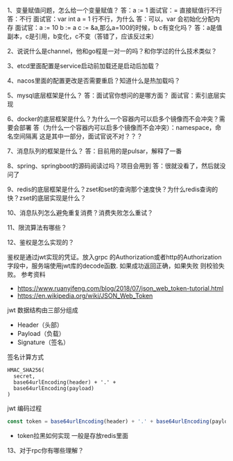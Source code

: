 1、变量赋值问题，怎么给一个变量赋值？
答：a := 1
面试官：= 直接赋值行不行
答：不行
面试官：var int a = 1 行不行，为什么
答：可以，var 会初始化分配内存
面试官：a := 10
       b := a
       c := &a,那么a=100的时候，b c有变化吗？
答：a是值副本，c是引用，b变化，c不变（答错了，应该反过来）

2、说说什么是channel，他和go程是一对一的吗？和你学过的什么技术类似？

3、etcd里面配置是service启动前加载还是启动后加载？

4、nacos里面的配置更改是否需要重启？知道什么是热加载吗？

5、mysql底层框架是什么？
  答：面试官你想问的是哪方面？
  面试官：索引底层实现

6、docker的底层框架是什么？为什么一个容器内可以启多个镜像而不会冲突？需要会部署
  答（为什么一个容器内可以启多个镜像而不会冲突）：namespace，命名空间隔离  这是其中一部分，面试官说不对？？？

7、消息队列的框架是什么？
   答：目前用的是pulsar，解释了一番

8、spring、springboot的源码阅读过吗？项目会用到
   答：很就没看了，然后就没问了

9、redis的底层框架是什么？zset和set的查询那个速度快？为什么redis查询的快？zset的底层实现是什么？

10、消息队列怎么避免重复消费？消费失败怎么重试？

11、限流算法有哪些？

12、鉴权是怎么实现的？

鉴权是通过jwt实现的凭证。放入grpc 的Authorization或者http的Authorization字段中，服务端使用jwt库的decode函数.
如果成功返回正确，如果失败 则校验失败。
参考资料

* <https://www.ruanyifeng.com/blog/2018/07/json_web_token-tutorial.html>
* <https://en.wikipedia.org/wiki/JSON_Web_Token>

jwt 数据结构由三部分组成

* Header（头部）
* Payload（负载）
* Signature（签名）

签名计算方式

```console
HMAC_SHA256(
  secret,
  base64urlEncoding(header) + '.' +
  base64urlEncoding(payload)
)
```

jwt 编码过程

```js
const token = base64urlEncoding(header) + '.' + base64urlEncoding(payload) + '.' + base64urlEncoding(signature)
```

* token拉黑如何实现
一般是存放redis里面

13、对于rpc你有哪些理解？
